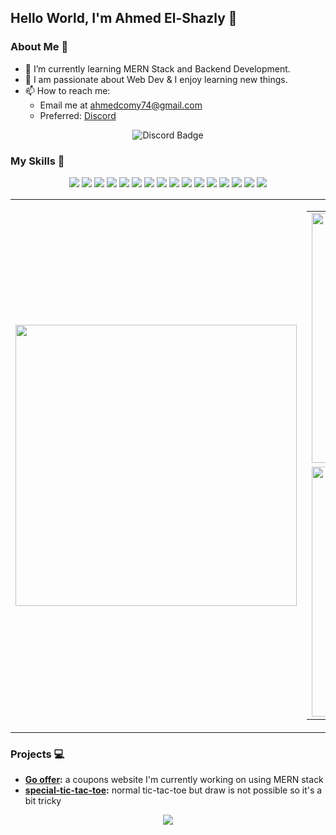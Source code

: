 ## Hello World, I'm Ahmed El-Shazly 👋

### About Me 🚀
- 🔭 I’m currently learning MERN Stack and Backend Development.
- 🌱 I am passionate about Web Dev & I enjoy learning new things.
- 📫 How to reach me: 
  - Email me at <a href="mailto:ahmedcomy74@gmail.com">ahmedcomy74@gmail.com</a>
  - Preferred: <a href="https://discord.com/users/713394083179135026">Discord</a>

<p align="center">
    <img src="https://dcbadge.vercel.app/api/shield/713394083179135026" alt="Discord Badge" />
</p>

### My Skills 🚀
<p align="center">
    <img src="https://img.shields.io/badge/JavaScript-323330?style=for-the-badge&logo=javascript&logoColor=F7DF1E" />
    <img src="https://img.shields.io/badge/TypeScript-007ACC?style=for-the-badge&logo=typescript&logoColor=white" />
    <img src="https://img.shields.io/badge/jQuery-0769AD?style=for-the-badge&logo=jquery&logoColor=white" />
    <img src="https://img.shields.io/badge/Sass-CC6699?style=for-the-badge&logo=sass&logoColor=white" />
    <img src="https://img.shields.io/badge/Bootstrap-7952B3?style=for-the-badge&logo=bootstrap&logoColor=white" />
    <img src="https://img.shields.io/badge/Tailwind_CSS-38B2AC?style=for-the-badge&logo=tailwind-css&logoColor=white" />
    <img src="https://img.shields.io/badge/React-20232A?style=for-the-badge&logo=react&logoColor=61DAFB" />
    <img src="https://img.shields.io/badge/Node.js-43853D?style=for-the-badge&logo=node.js&logoColor=white" />
    <img src="https://img.shields.io/badge/Express.js-404D59?style=for-the-badge&logo=express&logoColor=white" />
    <img src="https://img.shields.io/badge/MongoDB-47A248?style=for-the-badge&logo=mongodb&logoColor=white" />
    <img src="https://img.shields.io/badge/C/C++-00599C?style=for-the-badge&logo=c&logoColor=white" />
    <img src="https://img.shields.io/badge/Python-3776AB?style=for-the-badge&logo=python&logoColor=white" />
    <img src="https://img.shields.io/badge/Bash-4EAA25?style=for-the-badge&logo=gnu-bash&logoColor=white" />
    <img src="https://img.shields.io/badge/Git-F05032?style=for-the-badge&logo=git&logoColor=white" />
    <img src="https://img.shields.io/badge/GitHub-181717?style=for-the-badge&logo=github&logoColor=white" />
    <img src="https://img.shields.io/badge/Linux-FCC624?style=for-the-badge&logo=linux&logoColor=black" />
</p>

<!-- ### GitHub Stats 📊
<p align="center">
    <img src="https://github-readme-stats-eight-theta.vercel.app/api?username=ImComy&show_icons=true&theme=algolia&include_all_commits=true&count_private=true" />
    <img src="http://github-readme-streak-stats.herokuapp.com?user=ImComy&theme=react&hide_border=true" width="400px" />
    <img src="https://github-readme-stats-eight-theta.vercel.app/api/top-langs/?username=ImComy&layout=compact&langs_count=8&theme=algolia" />
    <img src="https://github-readme-stats.vercel.app/api/top-langs/?username=ImComy&hide_border=true&show_icons=true&no-frame=true&theme=react" width="450px" />
</p> -->

<p align="center">
<table align="center" style="border: 0px solid black">
    <tr>
        <td><img width="450px" src="https://github-readme-stats.vercel.app/api/top-langs/?username=ImComy&hide_border=true&show_icons=true&no-frame=true&theme=react"  /></td>
        <td>
            <table style="border: 0px solid black">
                <tr>
                    <td><img width="400px" src="https://github-readme-stats-eight-theta.vercel.app/api?username=ImComy&show_icons=true&theme=algolia&include_all_commits=true&count_private=true" /> </td>
                </tr>
                <tr>
                    <td><img width="400px" src="http://github-readme-streak-stats.herokuapp.com?user=ImComy&theme=react&hide_border=true"  /></td>
                </tr>
            </table>
        </td>
    </tr>
</table>
</p>

### Projects 💻
- **[Go offer](https://github.com/ImComy/GO-OFFER):** a coupons website I'm currently working on using MERN stack
- **[special-tic-tac-toe](https://github.com/ImComy/special-tic-tac-toe):** normal tic-tac-toe but draw is not possible so it's a bit tricky

<p align="center">
    <img src="https://visitor-badge.laobi.icu/badge?page_id=ImComy.ImComy" />
</p>
